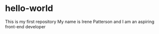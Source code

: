 # hello-world
This is my first repository
My name is Irene Patterson and I am an aspiring front-end developer
